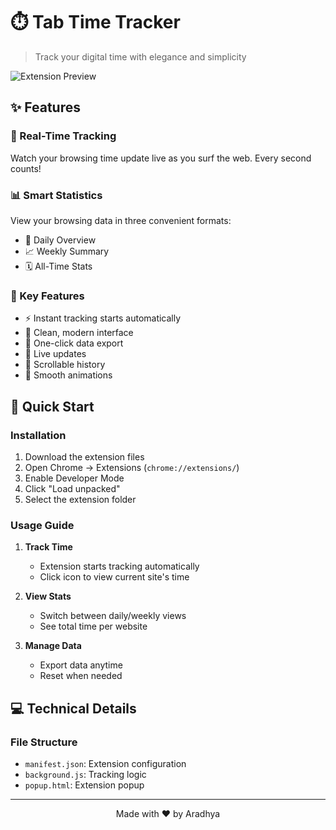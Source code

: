 # ⏱️ Tab Time Tracker

> Track your digital time with elegance and simplicity

![Extension Preview](screenshot/screenshot.png)

## ✨ Features

### 🔄 Real-Time Tracking
Watch your browsing time update live as you surf the web. Every second counts!

### 📊 Smart Statistics
View your browsing data in three convenient formats:
- 📅 Daily Overview
- 📈 Weekly Summary
- 🗓️ All-Time Stats

### 🎯 Key Features
- ⚡ Instant tracking starts automatically
- 📱 Clean, modern interface
- 💾 One-click data export
- 🔄 Live updates
- 📜 Scrollable history
- 🎨 Smooth animations

## 🚀 Quick Start

### Installation
1. Download the extension files
2. Open Chrome → Extensions (`chrome://extensions/`)
3. Enable Developer Mode
4. Click "Load unpacked"
5. Select the extension folder

### Usage Guide
1. **Track Time**
   - Extension starts tracking automatically
   - Click icon to view current site's time

2. **View Stats**
   - Switch between daily/weekly views
   - See total time per website

3. **Manage Data**
   - Export data anytime
   - Reset when needed

## 💻 Technical Details

### File Structure
- `manifest.json`: Extension configuration
- `background.js`: Tracking logic
- `popup.html`: Extension popup

---

<div align="center">
Made with ❤️ by Aradhya
</div>